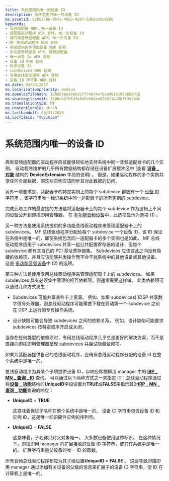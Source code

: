 ```yaml
---
title: 系统范围内唯一的设备 ID
description: 系统范围内唯一的设备 ID
ms.assetid: 628577b6-05fe-4b63-929f-6d63e93c9266
keywords:
- 音频适配器 WDK，唯一设备 Id
- 适配器驱动程序 WDK 音频，唯一的设备 Id
- 端口类音频适配器 WDK，唯一的设备 Id
- MF 总线驱动程序 WDK 音频
- 系统提供的多功能设备 WDK 音频
- 多功能音频设备 WDK、音频适配器
- 唯一设备 Id WDK 音频
- 设备 Id WDK 音频
- 标识设备 Id
- subdevices WDK 音频
- 专用总线驱动程序 WDK 音频
- 设备 ID 字符串 WDK 音频
ms.date: 04/20/2017
ms.localizationpriority: medium
ms.openlocfilehash: 1b8d8bec88ab337f74074e785a49161979688d1b
ms.sourcegitcommit: f500ea2fbfd3e849eb82ee67d011443bff3e2b4c
ms.translationtype: MT
ms.contentlocale: zh-CN
ms.lasthandoff: 08/31/2020
ms.locfileid: "89210329"
---
```

# <a name="system-wide-unique-device-ids"></a>系统范围内唯一的设备 ID


## <span id="system_wide_unique_device_ids"></span><span id="SYSTEM_WIDE_UNIQUE_DEVICE_IDS"></span>


典型音频适配器的驱动程序应该能够轻松地支持系统中同一音频适配器卡的几个实例。 驱动程序维护的几乎所有数据结构都存储在设备扩展缓冲区中 (查看 [**设备 \_ 对象**](/windows-hardware/drivers/ddi/wdm/ns-wdm-_device_object) 结构的 **DeviceExtension** 字段的说明) 。 但是，如果驱动程序的多个实例共享任何全局数据，则这些实例应该同步其对此数据的访问。

另外一项要求是，适配器卡的特定实例上的每个 subdevice 都应有一个 [设备 ID 字符串](../install/device-identification-strings.md) ，该字符串唯一标识系统中同一适配器卡的所有实例的 subdevice。

完成此项工作的最直接的方法是将适配器卡上的每个 subdevice 作为逻辑上不同的设备公开到即插即用管理器。 在 [多功能音频设备](multifunction-audio-devices.md)中，此选项显示为选项 (1) 。

另一种方法是使用系统提供的多功能总线驱动程序来管理适配器卡上的 subdevices。 MF 总线驱动程序分配给每个 subdevice 一个设备 ID，该 ID 保证在系统中是唯一的，即使系统包含同一适配器卡的多个实例也是如此。 MF 总线驱动程序适用于 subdevices 共享一组公共配置寄存器的设计，但每个 subdevice 都有其自己的 PCI 基址寄存器集。 Subdevices 应该彼此之间没有隐藏的依赖项，并且应该能够并发操作而不会干扰系统中的其他设备或其他设备。 这是 [多功能音频设备](multifunction-audio-devices.md)中 (2) 的选项。

第三种方法是使用专用总线驱动程序来管理适配器卡上的 subdevices。 如果 subdevices 具有必须集中管理的相互依赖项，则通常需要这样做。 此类依赖项可以通过几种方式发生：

-   Subdevices 可能共享某些卡上资源。 例如，如果 subdevices)  (DSP 共享数字信号处理器，则总线驱动程序可能需要下载在启动第一个 subdevice 之前在 DSP 上运行的专有操作系统。

-   设计缺陷可能会导致 subdevices 之间的依赖关系。 例如，设计缺陷可能要求 subdevices 按特定顺序开启或关闭。

当存在任何类型的依赖项时，专用总线驱动程序几乎总是更好的解决方案，而不是直接向即插即用管理器呈现 subdevices 并尝试隐藏依赖项。

如果为适配器提供自己的总线驱动程序，应确保总线驱动程序分配的设备 Id 在整个系统中是唯一的。

总线驱动程序为其某个子项提供设备 ID，以响应即插即用 manager 中的 [**IRP \_ MN \_ 查询 \_ ID**](../kernel/irp-mn-query-id.md) 查询。 可以通过以下两种方式之一来指定 ID：总线驱动程序通过将[**设备 \_ 功能**](/windows-hardware/drivers/ddi/wdm/ns-wdm-_device_capabilities)结构的**UniqueID**字段设置为**TRUE**或**FALSE**来指示其对[**IRP \_ MN \_ 查询 \_ 功能**](../kernel/irp-mn-query-capabilities.md)查询的响应：

-   **UniqueID**  = **TRUE**

    这意味着保证子名称在整个系统中是唯一的。 设备 ID 字符串包含设备 ID 和实例 ID，这是唯一标识硬件实例的序列号。

-   **UniqueID**  = **FALSE**

    这意味着，子名称只对父对象唯一。 大多数设备使用这种标识。 在这种情况下，即插即用 manager 将扩展接收的设备 ID 字符串，使其在系统中是唯一的。 扩展字符串是父设备的唯一 ID 的函数。

所有音频总线驱动程序都应为其子级设置**UniqueID**  =  **FALSE** 。 这会导致即插即用 manager 通过添加有关设备的父级的信息来扩展子的设备 ID 字符串，使 ID 在计算机上是唯一的。

 

